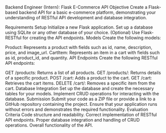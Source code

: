 Backend Engineer (Intern): Flask E-Commerce API
Objective
Create a Flask-based backend API for a basic e-commerce platform, demonstrating your understanding of RESTful API development and database integration.

Requirements
Setup
Initialize a new Flask application.
Set up a database using SQLite or any other database of your choice.
(Optional) Use Flask-RESTful for creating the API endpoints.
Models
Create the following models:

Product: Represents a product with fields such as id, name, description, price, and image_url.
CartItem: Represents an item in a cart with fields such as id, product_id, and quantity.
API Endpoints
Create the following RESTful API endpoints:

GET /products: Returns a list of all products.
GET /products/<id>: Returns details of a specific product.
POST /cart: Adds a product to the cart.
GET /cart: Retrieves the cart items.
DELETE /cart/<id>: Removes a specific item from the cart.
Database Integration
Set up the database and create the necessary tables for your models.
Implement CRUD operations for interacting with the database.
Submission
Submit your code as a ZIP file or provide a link to a GitHub repository containing the project.
Ensure that your application runs without errors and demonstrates the required functionality.
Evaluation Criteria
Code structure and readability.
Correct implementation of RESTful API endpoints.
Proper database integration and handling of CRUD operations.
Overall functionality of the API.
